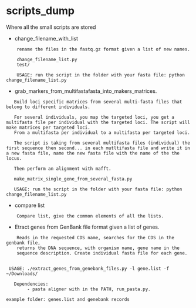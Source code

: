 # scripts_dump
Where all the small scripts are stored


- change_filename_with_list
```
	rename the files in the fastq.gz format given a list of new names. 

	change_filename_list.py
	test/

	USAGE: run the script in the folder with your fasta file: python  change_filename_list.py

```	
- grab_markers_from_multifastafasta_into_makers_matrices.
	
 ```
 	Build loci specific matrices from several multi-fasta files that belong to different individuals. 
 	
	For several individuals, you map the targeted loci, you get a multifasta file per individual with the targeted loci. The script will make matrices per targeted loci.
	From a multifasta per individual to a multifasta per targeted loci. 

	The script is taking from several multifasta files (individual) the first sequence then second... in each mutltifasta file and write it in a new fasta file, name the new fasta file with the name of the the locus.

	Then perform an alignment with mafft.

	make_matrix_single_gene_from_several_fasta.py
	
	USAGE: run the script in the folder with your fasta file: python change_filename_list.py

```

- compare list

```
	Compare list, give the common elements of all the lists. 
```

- Etract genes from GenBank file format given a list of genes. 

```
    Reads in the requested CDS name, searches for the CDS in the genbank file,
    returns the DNA sequence, with organism name, gene name in the
    sequence description. Create individual fasta file for each gene.


 USAGE: ./extract_genes_from_genebank_files.py -l gene.list -f ~/Downloads/

   Dependencies:
        - pasta aligner with in the PATH, run_pasta.py.

example folder: genes.list and genebank records
```




